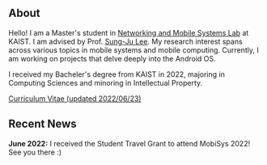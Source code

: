 ## About

Hello! I am a Master's student in [Networking and Mobile Systems Lab](https://nmsl.kaist.ac.kr/) at KAIST. I am advised by Prof. [Sung-Ju Lee](https://sites.google.com/site/wewantsj/). My research interest spans across various topics in mobile systems and mobile computing. Currently, I am working on projects that delve deeply into the Android OS. 

I received my Bacheler's degree from KAIST in 2022, majoring in Computing Sciences and minoring in Intellectual Property.

[Curriculum Vitae (updated 2022/06/23)](/files/SujinHan_CV.pdf)

## Recent News

**June 2022:** I received the Student Travel Grant to attend MobiSys 2022! See you there :)


